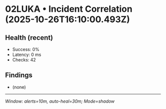 # 02LUKA • Incident Correlation (2025-10-26T16:10:00.493Z)

## Health (recent)
- Success: 0%
- Latency: 0 ms
- Checks: 42

## Findings
- (none)

---
_Window: alerts=10m, auto-heal=30m; Mode=shadow_